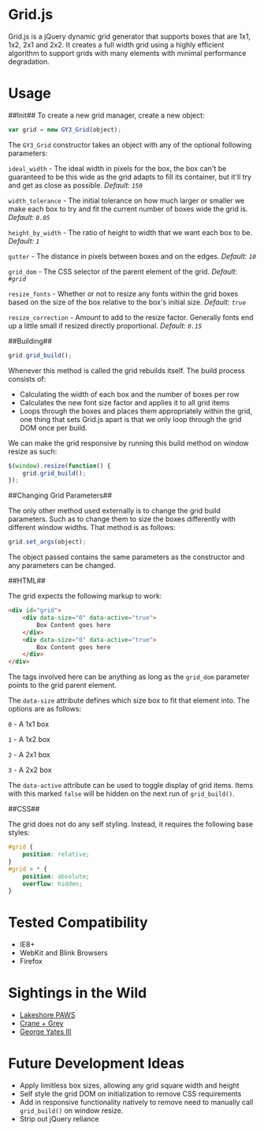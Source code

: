 Grid.js
=======

Grid.js is a jQuery dynamic grid generator that supports boxes that are
1x1, 1x2, 2x1 and 2x2. It creates a full width grid using a highly efficient
algorithm to support grids with many elements with minimal performance degradation.

Usage
=======

##Init##
To create a new grid manager, create a new object:

```javascript
var grid = new GY3_Grid(object);
```

The `GY3_Grid` constructor takes an object with any of the optional following parameters:

`ideal_width` - The ideal width in pixels for the box, the box can't be guaranteed to be this wide as the grid adapts to fill its container, but it'll try and get as close as possible. *Default: `150`*

`width_tolerance` - The initial tolerance on how much larger or smaller we make each box to try and fit the current number of boxes wide the grid is. *Default: `0.05`*

`height_by_width` - The ratio of height to width that we want each box to be. *Default: `1`*

`gutter` - The distance in pixels between boxes and on the edges. *Default: `10`*

`grid_dom` - The CSS selector of the parent element of the grid. *Default: `#grid`*

`resize_fonts` - Whether or not to resize any fonts within the grid boxes based on the size of the box relative to the box's initial size. *Default: `true`*

`resize_correction` - Amount to add to the resize factor. Generally fonts end up a little small if resized directly proportional. *Default: `0.15`*

##Building##

```javascript
grid.grid_build();
```

Whenever this method is called the grid rebuilds itself. The build process consists of:

 - Calculating the width of each box and the number of boxes per row
 - Calculates the new font size factor and applies it to all grid items
 - Loops through the boxes and places them appropriately within the grid, one thing that sets Grid.js apart is that we only loop through the grid DOM once per build.

We can make the grid responsive by running this build method on window resize as such:

```javascript
$(window).resize(function() {
	grid.grid_build();
});
```

##Changing Grid Parameters##

The only other method used externally is to change the grid build parameters. Such as to change them to size the boxes differently with different window widths. That method is as follows:

```javascript
grid.set_args(object);
```

The object passed contains the same parameters as the constructor and any parameters can be changed.

##HTML##

The grid expects the following markup to work:

```html
<div id="grid">
	<div data-size="0" data-active="true">
		Box Content goes here
	</div>
	<div data-size="0" data-active="true">
		Box Content goes here
	</div>
</div>
```

The tags involved here can be anything as long as the `grid_dom` parameter points to the grid parent element.

The `data-size` attribute defines which size box to fit that element into. The options are as follows:

`0` - A 1x1 box

`1` - A 1x2 box

`2` - A 2x1 box

`3` - A 2x2 box

The `data-active` attribute can be used to toggle display of grid items. Items with this marked `false` will be hidden on the next run of `grid_build()`.

##CSS##

The grid does not do any self styling. Instead, it requires the following base styles:

```css
#grid {
    position: relative;
}
#grid > * {
    position: absolute;
    overflow: hidden;
}
```

Tested Compatibility
=======

 - IE8+
 - WebKit and Blink Browsers
 - Firefox

Sightings in the Wild
=======

 - [Lakeshore PAWS][1]
 - [Crane + Grey][2]
 - [George Yates III][3]

Future Development Ideas
=======

 - Apply limitless box sizes, allowing any grid square width and height
 - Self style the grid DOM on initialization to remove CSS requirements
 - Add in responsive functionality natively to remove need to manually call `grid_build()` on window resize.
 - Strip out jQuery reliance

  [1]: http://www.lakeshorepaws.org
  [2]: http://www.craneandgrey.com
  [3]: http://www.georgeyatesiii.com
